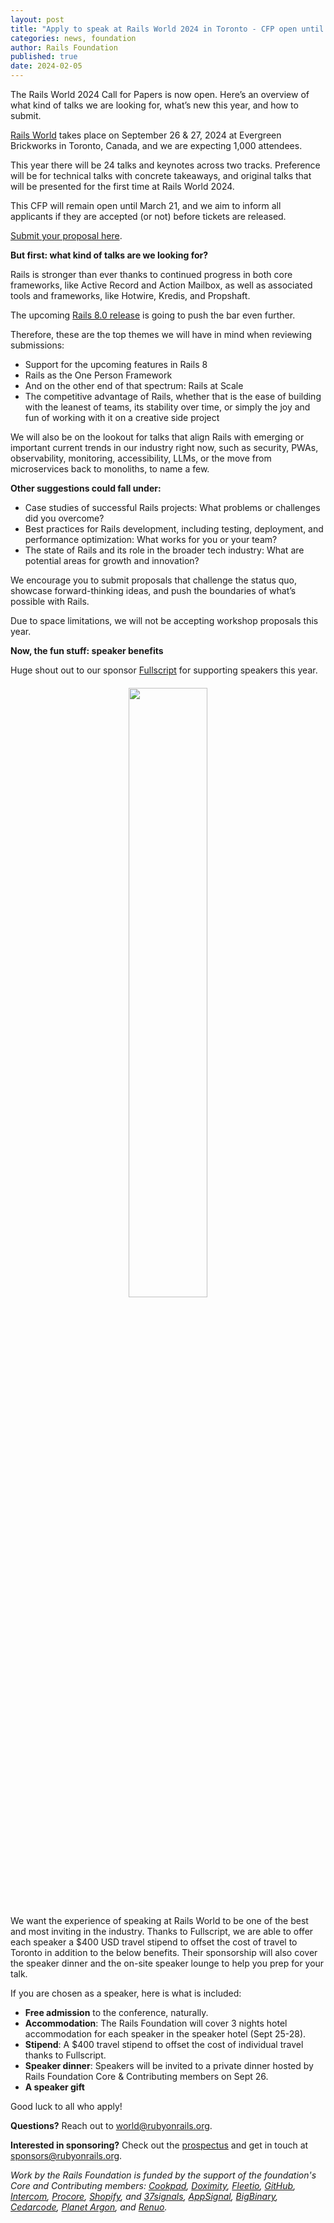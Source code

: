 ```yaml
---
layout: post
title: "Apply to speak at Rails World 2024 in Toronto - CFP open until March 21"
categories: news, foundation
author: Rails Foundation
published: true
date: 2024-02-05
---
```


The Rails World 2024 Call for Papers is now open. Here’s an overview of what kind of talks we are looking for, what’s new this year, and how to submit.

[Rails World](/world/2024) takes place on September 26 & 27, 2024 at Evergreen Brickworks in Toronto, Canada, and we are expecting 1,000 attendees.

This year there will be 24 talks and keynotes across two tracks. Preference will be for technical talks with concrete takeaways, and original talks that will be presented for the first time at Rails World 2024. 

This CFP will remain open until March 21, and we aim to inform all applicants if they are accepted (or not) before tickets are released.

<a href="https://sessionize.com/rails-world/">Submit your proposal here</a>.

**But first: what kind of talks are we looking for?** 

Rails is stronger than ever thanks to continued progress in both core frameworks, like Active Record and Action Mailbox, as well as associated tools and frameworks, like Hotwire, Kredis, and Propshaft. 

The upcoming <a href="https://github.com/rails/rails/milestone/87">Rails 8.0 release</a> is going to push the bar even further.

Therefore, these are the top themes we will have in mind when reviewing submissions:
- Support for the upcoming features in Rails 8
- Rails as the One Person Framework
- And on the other end of that spectrum: Rails at Scale
- The competitive advantage of Rails, whether that is the ease of building with the leanest of teams, its stability over time, or simply the joy and fun of working with it on a creative side project

We will also be on the lookout for talks that align Rails with emerging or important current trends in our industry right now, such as security, PWAs, observability, monitoring, accessibility, LLMs, or the move from microservices back to monoliths, to name a few.

**Other suggestions could fall under:**

- Case studies of successful Rails projects: What problems or challenges did you overcome?
- Best practices for Rails development, including testing, deployment, and performance optimization: What works for you or your team?
- The state of Rails and its role in the broader tech industry: What are potential areas for growth and innovation?

We encourage you to submit proposals that challenge the status quo, showcase forward-thinking ideas, and push the boundaries of what’s possible with Rails. 

Due to space limitations, we will not be accepting workshop proposals this year.

**Now, the fun stuff: speaker benefits**

Huge shout out to our sponsor <a href="https://fullscript.com/">Fullscript</a> for supporting speakers this year. 

<p style="text-align: center; margin-top: 20px"><img src="/assets/images/logo-fullscript.svg" style="width: 50%"></p>

We want the experience of speaking at Rails World to be one of the best and most inviting in the industry. Thanks to Fullscript, we are able to offer each speaker a $400 USD travel stipend to offset the cost of travel to Toronto in addition to the below benefits. Their sponsorship will also cover the speaker dinner and the on-site speaker lounge to help you prep for your talk.

If you are chosen as a speaker, here is what is included:

- **Free admission** to the conference, naturally.
- **Accommodation**: The Rails Foundation will cover 3 nights hotel accommodation for each speaker in the speaker hotel (Sept 25-28). 
- **Stipend**: A $400 travel stipend to offset the cost of individual travel thanks to Fullscript.
- **Speaker dinner**: Speakers will be invited to a private dinner hosted by Rails Foundation Core & Contributing members on Sept 26.
- **A speaker gift**

Good luck to all who apply!

**Questions?**
Reach out to <a href="mailto:world@rubyonrails.org">world@rubyonrails.org</a>.

**Interested in sponsoring?**
Check out the <a href="https://public.3.basecamp.com/p/xuZrxDiHj7vQbFzATqz8U8gc">prospectus</a> and get in touch at <a href="mailto:sponsors@rubyonrails.org">sponsors@rubyonrails.org</a>.


*Work by the Rails Foundation is funded by the support of the foundation's Core and Contributing members: <a href="https://cookpad.com">Cookpad</a>, <a href="https://www.doximity.com">Doximity</a>, <a href="https://www.fleetio.com">Fleetio</a>, <a href="https://github.com">GitHub</a>, <a href="https://www.intercom.com">Intercom</a>, <a href="https://www.procore.com">Procore</a>, <a href="https://www.shopify.com">Shopify</a>, and <a href="https://37signals.com">37signals</a>, <a href="https://www.appsignal.com">AppSignal</a>, <a href="https://www.bigbinary.com">BigBinary</a>, <a href="https://www.cedarcode.com">Cedarcode</a>, <a href="https://www.planetargon.com">Planet Argon</a>, and <a href="https://www.renuo.ch/">Renuo</a>.*
